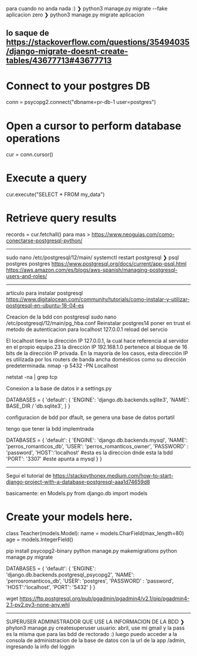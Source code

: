 para cuando no anda nada :)
❯ python3 manage.py migrate --fake aplicacion zero
❯ python3 manage.py migrate  aplicacion 

lo saque de https://stackoverflow.com/questions/35494035/django-migrate-doesnt-create-tables/43677713#43677713
--------
# Connect to your postgres DB
conn = psycopg2.connect("dbname=pr-db-1 user=postgres")

# Open a cursor to perform database operations
cur = conn.cursor()

# Execute a query
cur.execute("SELECT * FROM my_data")

# Retrieve query results
records = cur.fetchall()
para mas > https://www.neoguias.com/como-conectarse-postgresql-python/


------
sudo nano /etc/postgresql/12/main/
systemctl restart postgresql
❯ psql postgres postgres
https://www.postgresql.org/docs/current/app-psql.html
https://aws.amazon.com/es/blogs/aws-spanish/managing-postgresql-users-and-roles/

-----------------------------------


articulo para instalar postgresql 
https://www.digitalocean.com/community/tutorials/como-instalar-y-utilizar-postgresql-en-ubuntu-18-04-es



Creacion de la bdd con postgresql
sudo nano /etc/postgresql/12/main/pg_hba.conf 
Reinstalar postgres14
poner en trust el metodo de autenticacion para localhost 127.0.0.1
reload del servcio

El localhost tiene la dirección IP 127.0.0.1, la cual hace referencia al servidor en el propio equipo.23
la dirección IP 192.168.1.0 pertenece al bloque de 16 bits de la dirección IP privada.
En la mayoría de los casos, esta dirección IP es utilizada por los routers de banda ancha domésticos como su dirección predeterminada.
nmap -p 5432 -PN Localhost

netstat -na | grep tcp


Conexion a la base de datos
ir a settings.py


DATABASES = {
    'default': {
        'ENGINE': 'django.db.backends.sqlite3',
        'NAME': BASE_DIR / 'db.sqlite3',
    }
}

configuracion de bdd por dfault, se genera una base de datos portatil 

tengo que tener la bdd implemtnada

DATABASES = {
    'default': {
        'ENGINE': 'django.db.backends.mysql',
        'NAME': 'perros_romanticos_db',
        'USER': 'perros_romanticos_owner',
        'PASSWORD' : 'password',
        'HOST':'localhost' #esta es la direccion dnde esta la bdd
        'PORT': '3307' #este apunta a mysql
    }
}


----
Segui el tutorial de https://stackpythonex.medium.com/how-to-start-django-project-with-a-database-postgresql-aaa1d74659d8

basicamente:
en Models.py
from django.db import models
# Create your models here.
class Teacher(models.Model):
    name = models.CharField(max_length=80)
    age = models.IntegerField()

  pip install psycopg2-binary
  python manage.py makemigrations
  python manage.py migrate


DATABASES = {
   'default': {
        'ENGINE': 'django.db.backends.postgresql_psycopg2',
        'NAME': 'perrosromanticos_db',
        'USER': 'postgres',
        'PASSWORD' : 'password',
        'HOST':'localhost',
        'PORT': '5432'
    }
}



wget https://ftp.postgresql.org/pub/pgadmin/pgadmin4/v2.1/pip/pgadmin4-2.1-py2.py3-none-any.whl



-----
SUPERUSER ADMINISTRADOR QUE USE LA INFORMACION DE LA BDD
❯ phyton3 manage.py createsuperuser
usuario: abril, use mi gmail y la pass es la misma que para las bdd de rectorado :)
luego puedo acceder a la consola de administracion de la base de datos con la url de la app /admin, ingresando la info del loggin
